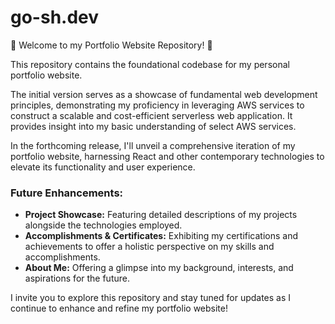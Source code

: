 # go-sh.dev

🚀 Welcome to my Portfolio Website Repository! 🚀

This repository contains the foundational codebase for my personal portfolio website.

The initial version serves as a showcase of fundamental web development principles, demonstrating my proficiency in leveraging AWS services to construct a scalable and cost-efficient serverless web application. It provides insight into my basic understanding of select AWS services.

In the forthcoming release, I'll unveil a comprehensive iteration of my portfolio website, harnessing React and other contemporary technologies to elevate its functionality and user experience.

### Future Enhancements:
- **Project Showcase:** Featuring detailed descriptions of my projects alongside the technologies employed.
- **Accomplishments & Certificates:** Exhibiting my certifications and achievements to offer a holistic perspective on my skills and accomplishments.
- **About Me:** Offering a glimpse into my background, interests, and aspirations for the future.

I invite you to explore this repository and stay tuned for updates as I continue to enhance and refine my portfolio website!
